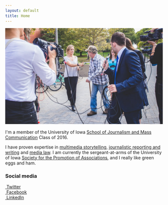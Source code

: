 ```yaml
---
layout: default
title: Home
---
```


![logo](public/test.jpg)

I'm a member of the University of Iowa [School of Journalism and Mass Communication](http://clas.uiowa.edu/sjmc/) Class of 2016.

I have proven expertise in [multimedia storytelling](/), [journalistic reporting and writing](/#) and [media law](/#). I am currently the sergeant-at-arms of the University of Iowa [Society for the Promotion of Associations](/#), and I really like green eggs and ham.

### Social media

<!-- go to http://fontawesome.io/icons/ to see more icons -->
<p class="social-icons">
<a href="http://twitter.com/stellarstudent"><i class="fa fa-twitter-square" aria-hidden="true"></i>&nbsp;Twitter</a>
<br>
<a href="http://facebook.com/stellarstudent"><i class="fa fa-facebook-square" aria-hidden="true"></i>&nbsp;Facebook</a>
<br>
<a href="http://linkedin.com/in/stellarstudent"><i class="fa fa-linkedin-square" aria-hidden="true"></i>&nbsp;LinkedIn</a>
</p>
